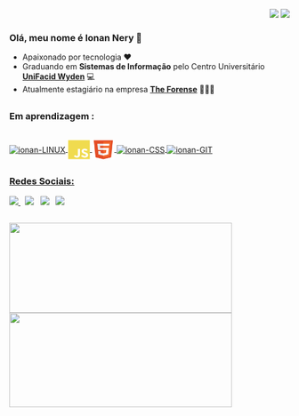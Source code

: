<p align="right">
<img src="https://komarev.com/ghpvc/?username=ionannery&style=plastic&label=Views"><img>
<img src="https://badges.pufler.dev/visits/ionannery/ionannery?color=black&logo=github" />
</p>

### Olá, meu nome é Ionan Nery 👋

- Apaixonado por tecnologia ❤️
- Graduando em **Sistemas de Informação** pelo Centro Universitário [**UniFacid Wyden**](https://www.wyden.com.br/unifacid) 💻
- Atualmente estagiário na empresa [**The Forense**](https://www.theforense.com.br/) 👨🏽‍💻
##

### Em aprendizagem :
<div style="display: inline_block"><br>
  <a href="https://github.com/ionannery">
    <img align="center" alt="ionan-LINUX" height="35" width="40" src="https://icongr.am/devicon/linux-original.svg?size=128&color=000000">
    <img align="center" alt="ionan-JS" height="35" width="40" src="https://raw.githubusercontent.com/devicons/devicon/master/icons/javascript/javascript-plain.svg">
    <img align="center" alt="ionan-HTML" height="35" width="40"  src="https://raw.githubusercontent.com/devicons/devicon/master/icons/html5/html5-original.svg">
    <img align="center" alt="ionan-CSS" height="35" width="40"  src="https://cdn.jsdelivr.net/gh/devicons/devicon/icons/css3/css3-original.svg">
    <img align="center" alt="ionan-GIT" height="35" widht="40" src="https://icongr.am/devicon/git-original.svg?size=128&color=currentColor"/>
    
    
</div>

## 

### Redes Sociais:

<div>
  <a href = "mailto:ionan16@hotmail.com" target = "_blank"><img src="https://img.shields.io/badge/ProtonMail-8B89CC?style=for-the-badge&logo=protonmail&logoColor=white"> </a>  &nbsp;
  <a href = "https://www.facebook.com/ionan.nery.1/" target = "_blank"><img src="https://img.shields.io/badge/Facebook-1877F2?style=for-the-badge&logo=facebook&logoColor=white"></a> &nbsp;
  <a href = "https://www.instagram.com/ionannery/" target = "_blank"><img src="https://img.shields.io/badge/Instagram-E4405F?style=for-the-badge&logo=instagram&logoColor=white"></a> &nbsp;
  <a href = "https://www.linkedin.com/in/ionannery/" target = "_blank"> <img src="https://img.shields.io/badge/LinkedIn-0077B5?style=for-the-badge&logo=linkedin&logoColor=white">
</div>
  
  ##

<a href="https://github.com/ionannery">
  <img align="center" src="https://github-readme-stats.vercel.app/api?username=ionannery&show_icons=true&theme=dark" width="400" height="162em"/>
</a>
<a href="https://github.com/ionannery">
  <img align="center" src="https://github-readme-stats.vercel.app/api/top-langs/?username=ionannery&layout=compact&theme=dark" width="400" height="170em"/>
</a>

